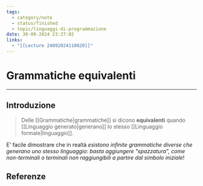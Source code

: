 ```yaml
---
tags:
  - category/note
  - status/finished
  - topic/linguaggi-di-programmazione
date: 30-09-2024 23:27:02
links:
  - "[[Lecture 24092024110820]]"
---
```

# Grammatiche equivalenti
---
## Introduzione
> Delle [[Grammatiche|grammatiche]] si dicono **equivalenti** quando [[Linguaggio generato|generano]] lo stesso [[Linguaggio formale|linguaggio]].

E' facile dimostrare che in realtà _esistono infinite grammatiche diverse che generano uno stesso linguaggio_: _basta aggiungere "spazzatura", come non-terminali o terminali non raggiungibili a partire dal simbolo iniziale_!

## Referenze